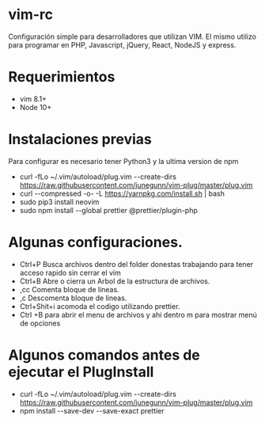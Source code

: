 # vim-rc
Configuración simple para desarrolladores que utilizan VIM. El mismo utilizo para programar en PHP, Javascript, jQuery, React,  NodeJS y express.

# Requerimientos
- vim 8.1+
- Node 10+

# Instalaciones previas

Para configurar es necesario tener Python3  y la ultima version de npm

- curl -fLo ~/.vim/autoload/plug.vim --create-dirs https://raw.githubusercontent.com/junegunn/vim-plug/master/plug.vim
- curl --compressed -o- -L https://yarnpkg.com/install.sh | bash
- sudo pip3 install neovim
- sudo npm install --global prettier @prettier/plugin-php

# Algunas configuraciones.

- Ctrl+P Busca archivos dentro del folder donestas trabajando para tener acceso rapido sin cerrar el vim
- Ctrl+B Abre o cierra un Arbol de la estructura de archivos.
- ,cc Comenta bloque de lineas.
- ,c<space> Descomenta bloque de lineas.
- Ctrl+Shit+i acomoda el codigo utilizando prettier.
- Ctrl +B para abrir el menu de archivos y ahi dentro m para mostrar menú de opciones
  
# Algunos comandos antes de ejecutar el PlugInstall
- curl -fLo ~/.vim/autoload/plug.vim --create-dirs https://raw.githubusercontent.com/junegunn/vim-plug/master/plug.vim
- npm install --save-dev --save-exact prettier

